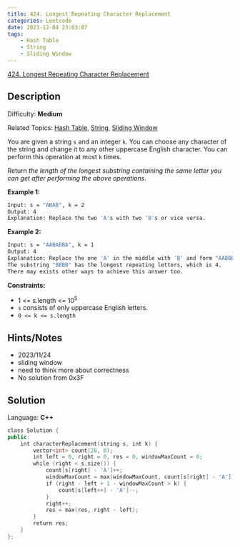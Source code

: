 ```yaml
---
title: 424. Longest Repeating Character Replacement
categories: Leetcode
date: 2023-12-04 23:03:07
tags:
    - Hash Table
    - String
    - Sliding Window
---
```


[424\. Longest Repeating Character Replacement](https://leetcode.com/problems/longest-repeating-character-replacement/)

## Description

Difficulty: **Medium**

Related Topics: [Hash Table](https://leetcode.com/tag/https://leetcode.com/tag/hash-table//), [String](https://leetcode.com/tag/https://leetcode.com/tag/string//), [Sliding Window](https://leetcode.com/tag/https://leetcode.com/tag/sliding-window//)

You are given a string `s` and an integer `k`. You can choose any character of the string and change it to any other uppercase English character. You can perform this operation at most `k` times.

Return _the length of the longest substring containing the same letter you can get after performing the above operations_.

**Example 1:**

```bash
Input: s = "ABAB", k = 2
Output: 4
Explanation: Replace the two 'A's with two 'B's or vice versa.
```

**Example 2:**

```bash
Input: s = "AABABBA", k = 1
Output: 4
Explanation: Replace the one 'A' in the middle with 'B' and form "AABBBBA".
The substring "BBBB" has the longest repeating letters, which is 4.
There may exists other ways to achieve this answer too.
```

**Constraints:**

* 1 <= s.length <= 10<sup>5</sup>
* `s` consists of only uppercase English letters.
* `0 <= k <= s.length`

## Hints/Notes

* 2023/11/24
* sliding window
* need to think more about correctness
* No solution from 0x3F

## Solution

Language: **C++**

```C++
class Solution {
public:
    int characterReplacement(string s, int k) {
        vector<int> count(26, 0);
        int left = 0, right = 0, res = 0, windowMaxCount = 0;
        while (right < s.size()) {
            count[s[right] - 'A']++;
            windowMaxCount = max(windowMaxCount, count[s[right] - 'A']);
            if (right - left + 1 - windowMaxCount > k) {
                count[s[left++] - 'A']--;
            }
            right++;
            res = max(res, right - left);
        }
        return res;
    }
};
```
